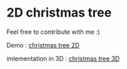 # 2D christmas tree

Feel free to contribute with me :)

Demo : [christmas tree 2D](https://hamzahanafi11.github.io/christmas-tree/)

imlementation in 3D : [christmas tree 3D](https://hamzahanafi11.github.io/christmas-tree-3d/)
